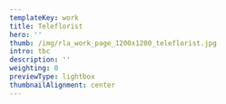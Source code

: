 ```yaml
---
templateKey: work
title: Teleflorist
hero: ''
thumb: /img/rla_work_page_1200x1200_teleflorist.jpg
intro: tbc
description: ''
weighting: 0
previewType: lightbox
thumbnailAlignment: center
---
```


